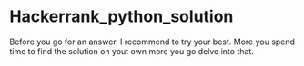# Hackerrank_python_solution
Before you go for an answer. I recommend to try your best. More you spend time to find the solution on yout own more you go delve into that.

